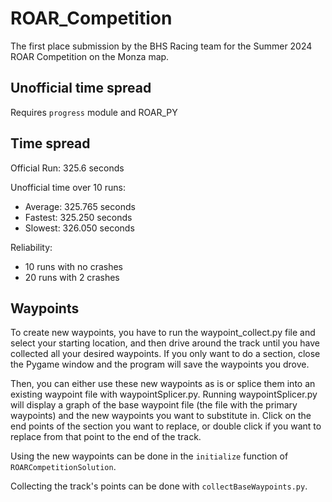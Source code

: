 # ROAR_Competition

The first place submission by the BHS Racing team for the Summer 2024 ROAR Competition on the Monza map.

## Unofficial time spread

Requires `progress` module and ROAR_PY

## Time spread

Official Run:
325.6 seconds

Unofficial time over 10 runs:

- Average: 325.765 seconds
- Fastest: 325.250 seconds
- Slowest: 326.050 seconds

Reliability:

- 10 runs with no crashes
- 20 runs with 2 crashes

## Waypoints

To create new waypoints, you have to run the waypoint_collect.py file and select your starting location, and then drive around the track until you have collected all your desired waypoints. If you only want to do a section, close the Pygame window and the program will save the waypoints you drove.

Then, you can either use these new waypoints as is or splice them into an existing waypoint file with waypointSplicer.py. Running waypointSplicer.py will display a graph of the base waypoint file (the file with the primary waypoints) and the new waypoints you want to substitute in. Click on the end points of the section you want to replace, or double click if you want to replace from that point to the end of the track.

Using the new waypoints can be done in the `initialize` function of `ROARCompetitionSolution`.

Collecting the track's points can be done with `collectBaseWaypoints.py`.
